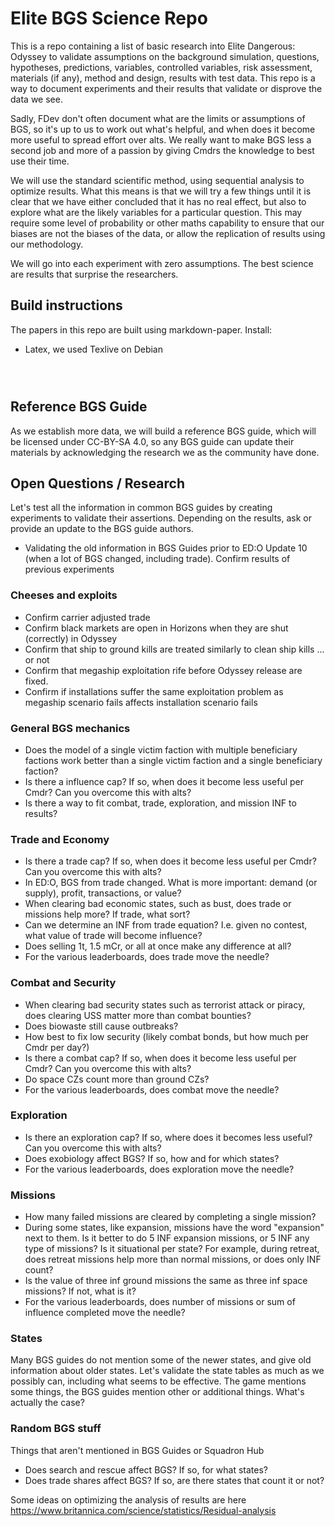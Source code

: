 # Elite BGS Science Repo

This is a repo containing a list of basic research into Elite Dangerous: Odyssey to validate assumptions on the background simulation, questions, hypotheses, predictions, variables, controlled variables, risk assessment, materials (if any), method and design, results with test data. This repo is a way to document experiments and their results that validate or disprove the data we see.

Sadly, FDev don't often document what are the limits or assumptions of BGS, so it's up to us to work out what's helpful, and when does it become more useful to spread effort over alts. We really want to make BGS less a second job and more of a passion by giving Cmdrs the knowledge to best use their time.

We will use the standard scientific method, using sequential analysis to optimize results. What this means is that we will try a few things until it is clear that we have either concluded that it has no real effect, but also to explore what are the likely variables for a particular question. This may require some level of probability or other maths capability to ensure that our biases are not the biases of the data, or allow the replication of results using our methodology. 

We will go into each experiment with zero assumptions. The best science are results that surprise the researchers.

## Build instructions

The papers in this repo are built using markdown-paper. Install:

- Latex, we used Texlive on Debian

```shell



```


## Reference BGS Guide

As we establish more data, we will build a reference BGS guide, which will be licensed under CC-BY-SA 4.0, so any BGS guide can update their materials by acknowledging the research we as the community have done.

## Open Questions / Research

Let's test all the information in common BGS guides by creating experiments to validate their assertions. Depending on the results, ask or provide an update to the BGS guide authors.

- Validating the old information in BGS Guides prior to ED:O Update 10 (when a lot of BGS changed, including trade). Confirm results of previous experiments

### Cheeses and exploits

- Confirm carrier adjusted trade
- Confirm black markets are open in Horizons when they are shut (correctly) in Odyssey
- Confirm that ship to ground kills are treated similarly to clean ship kills ... or not
- Confirm that megaship exploitation rife before Odyssey release are fixed.
- Confirm if installations suffer the same exploitation problem as megaship scenario fails affects installation scenario fails

### General BGS mechanics

- Does the model of a single victim faction with multiple beneficiary factions work better than a single victim faction and a single beneficiary faction?
- Is there a influence cap? If so, when does it become less useful per Cmdr? Can you overcome this with alts?
- Is there a way to fit combat, trade, exploration, and mission INF to results?

### Trade and Economy

- Is there a trade cap? If so, when does it become less useful per Cmdr? Can you overcome this with alts?
- In ED:O, BGS from trade changed. What is more important: demand (or supply), profit, transactions, or value?
- When clearing bad economic states, such as bust, does trade or missions help more? If trade, what sort?
- Can we determine an INF from trade equation? I.e. given no contest, what value of trade will become influence?
- Does selling 1t, 1.5 mCr, or all at once make any difference at all?
- For the various leaderboards, does trade move the needle? 

### Combat and Security

- When clearing bad security states such as terrorist attack or piracy, does clearing USS matter more than combat bounties?
- Does biowaste still cause outbreaks?
- How best to fix low security (likely combat bonds, but how much per Cmdr per day?)
- Is there a combat cap? If so, when does it become less useful per Cmdr? Can you overcome this with alts?
- Do space CZs count more than ground CZs?
- For the various leaderboards, does combat move the needle?

### Exploration

- Is there an exploration cap? If so, where does it becomes less useful? Can you overcome this with alts?
- Does exobiology affect BGS? If so, how and for which states?
- For the various leaderboards, does exploration move the needle?

### Missions

- How many failed missions are cleared by completing a single mission?
- During some states, like expansion, missions have the word "expansion" next to them. Is it better to do 5 INF expansion missions, or 5 INF any type of missions? Is it situational per state? For example, during retreat, does retreat missions help more than normal missions, or does only INF count?
- Is the value of three inf ground missions the same as three inf space missions? If not, what is it?
- For the various leaderboards, does number of missions or sum of influence completed move the needle?

### States

Many BGS guides do not mention some of the newer states, and give old information about older states. Let's validate the state tables as much as we possibly can, including what seems to be effective. The game mentions some things, the BGS guides mention other or additional things. What's actually the case?

### Random BGS stuff

Things that aren't mentioned in BGS Guides or Squadron Hub

- Does search and rescue affect BGS? If so, for what states?
- Does trade shares affect BGS? If so, are there states that count it or not?

Some ideas on optimizing the analysis of results are here https://www.britannica.com/science/statistics/Residual-analysis
